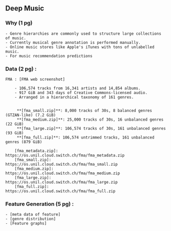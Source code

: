## Deep Music

### Why (1 pg) 

	- Genre hierarchies are commonly used to structure large collections of music.
	- Currently musical genre annotation is performed manually.
	- Online music stores like Apple's iTunes with tons of unlabelled music.
	- For music recommendation predictions

### Data (2 pg) :

	FMA : [FMA web screenshot]
	
		- 106,574 tracks from 16,341 artists and 14,854 albums.
		- 917 GiB and 343 days of Creative Commons-licensed audio.
		- Arranged in a hierarchical taxonomy of 161 genres.
		
	   
		 **[fma_small.zip]**: 8,000 tracks of 30s, 8 balanced genres (GTZAN-like) (7.2 GiB)
		 **[fma_medium.zip]**: 25,000 tracks of 30s, 16 unbalanced genres (22 GiB)
		 **[fma_large.zip]**: 106,574 tracks of 30s, 161 unbalanced genres (93 GiB)
		 **[fma_full.zip]**: 106,574 untrimmed tracks, 161 unbalanced genres (879 GiB)

		[fma_metadata.zip]: https://os.unil.cloud.switch.ch/fma/fma_metadata.zip
		[fma_small.zip]:    https://os.unil.cloud.switch.ch/fma/fma_small.zip
		[fma_medium.zip]:   https://os.unil.cloud.switch.ch/fma/fma_medium.zip
		[fma_large.zip]:    https://os.unil.cloud.switch.ch/fma/fma_large.zip
		[fma_full.zip]:     https://os.unil.cloud.switch.ch/fma/fma_full.zip


		

### Feature Generation (5 pg) :

	- [meta data of feature]
	- [genre distribution]
	- [Feature graphs]
